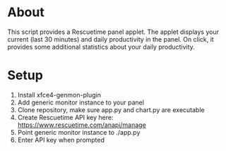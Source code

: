 # About

This script provides a Rescuetime panel applet. The applet displays your current (last 30 minutes) and daily productivity in the panel. On click, it provides some additional statistics about your daily productivity.

# Setup

1. Install xfce4-genmon-plugin
2. Add generic monitor instance to your panel
3. Clone repository, make sure app.py and chart.py are executable
4. Create Rescuetime API key here: https://www.rescuetime.com/anapi/manage
5. Point generic monitor instance to ./app.py
6. Enter API key when prompted